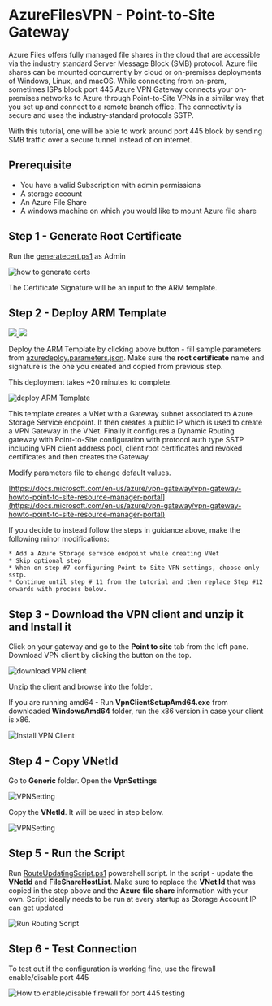 
# AzureFilesVPN - Point-to-Site Gateway
Azure Files offers fully managed file shares in the cloud that are accessible via the industry standard Server Message Block (SMB) protocol. Azure file shares can be mounted concurrently by cloud or on-premises deployments of Windows, Linux, and macOS.  While connecting from on-prem, sometimes ISPs block port 445.Azure VPN Gateway connects your on-premises networks to Azure through Point-to-Site VPNs in a similar way that you set up and connect to a remote branch office. The connectivity is secure and uses the industry-standard protocols SSTP.

With this tutorial, one will be able to work around port 445 block by sending SMB traffic over a secure tunnel instead of on internet.

## Prerequisite
 * You have a valid Subscription with admin permissions
 * A storage account
 * An Azure File Share
 * A windows machine on which you would like to mount Azure file share


## Step 1 - Generate Root Certificate

Run the [generatecert.ps1](/generatecert.ps1) as Admin

![how to generate certs](/images/generatecertpowershell.png)

The Certificate Signature will be an input to the ARM template.

## Step 2 - Deploy ARM Template
<a href="https://portal.azure.com/#create/Microsoft.Template/uri/https%3A%2F%2Fraw.githubusercontent.com%2FRenaShahMSFT%2FAzureFilesVPN%2Fmaster%2Fazuredeploy.json" target="_blank">
    <img src="http://azuredeploy.net/deploybutton.png"/>
</a>
<a href="http://armviz.io/#/?load=https%3A%2F%2Fraw.githubusercontent.com%2FRenaShahMSFT%2FAzureFilesVPN%2Fmaster%2Fazuredeploy.json" target="_blank">
    <img src="http://armviz.io/visualizebutton.png"/>
</a>

Deploy the ARM Template by clicking above button - fill sample parameters from [azuredeploy.parameters.json](azuredeploy.parameters.json). Make sure the **root certificate** name and signature is the one you created and copied from previous step.

This deployment takes ~20 minutes to complete.

![deploy ARM Template](/images/ARMTemplateSample.png)

This template creates a VNet with a Gateway subnet associated to Azure Storage Service endpoint. It then creates a public IP which is used to create a VPN Gateway in the VNet. Finally it configures a Dynamic Routing gateway with Point-to-Site configuration with protocol auth type SSTP including VPN client address pool, client root certificates and revoked certificates and then creates the Gateway.

Modify parameters file to change default values.

[https://docs.microsoft.com/en-us/azure/vpn-gateway/vpn-gateway-howto-point-to-site-resource-manager-portal](https://docs.microsoft.com/en-us/azure/vpn-gateway/vpn-gateway-howto-point-to-site-resource-manager-portal)

If you decide to instead follow the steps in guidance above, make the following minor modifications:

    * Add a Azure Storage service endpoint while creating VNet
    * Skip optional step
    * When on step #7 configuring Point to Site VPN settings, choose only sstp.
    * Continue until step # 11 from the tutorial and then replace Step #12 onwards with process below.

## Step 3 - Download the VPN client and unzip it and Install it

Click on your gateway and go to the **Point to site** tab from the left pane. Download VPN client by clicking the button on the top.

![download VPN client](/images/downloadvpnclient.png)

Unzip the client and browse into the folder.

If you are running amd64 - Run **VpnClientSetupAmd64.exe** from downloaded **WindowsAmd64** folder, run the x86 version in case your client is x86.

![Install VPN Client](/images/installvpnclient.png)

## Step 4 - Copy VNetId

Go to **Generic** folder. Open the **VpnSettings**

![VPNSetting](/images/GenericVpnSettings.png)

Copy the **VNetId**. It will be used in step below.

![VPNSetting](/images/howtocopyvnetid.png)

## Step 5 - Run the Script 

Run [RouteUpdatingScript.ps1](RouteUpdatingScript.ps1) powershell script.  In the script - update the **VNetId** and **FileShareHostList**. Make sure to replace the **VNet Id** that was copied in the step above and the **Azure file share** information with your own. Script ideally needs to be run at every startup as Storage Account IP can get updated

![Run Routing Script](/images/runroutingscript.png)

## Step 6 - Test Connection 

To test out if the configuration is working fine, use the firewall enable/disable port 445

![How to enable/disable firewall for port 445 testing](/images/FirewallSettingsEnableDisable.png)